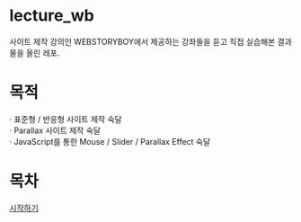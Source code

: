 # lecture_wb
사이트 제작 강의인 WEBSTORYBOY에서 제공하는 강좌들을 듣고 직접 실습해본 결과물을 올린 레포.<br>

# 목적
· 표준형 / 반응형 사이트 제작 숙달<br>
· Parallax 사이트 제작 숙달<br>
· JavaScript를 통한 Mouse / Slider / Parallax Effect 숙달<br>

# 목차
[시작하기](https://hwahyeon.github.io/lecture_wb/)

